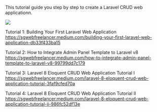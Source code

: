 This tutorial guide you step by step to create a Laravel CRUD web applicationn.

<img src="http://sgwebfreelancer.site/wp-content/uploads/2020/12/image-5.png"/>

Tutorial 1: Building Your First Laravel Web Application
https://sgwebfreelancer.medium.com/building-your-first-laravel-web-application-db33f433ba15

Tutorial 2: How to Integrate Admin Panel Template to Laravel v8
https://sgwebfreelancer.medium.com/how-to-integrate-admin-panel-template-to-laravel-v8-99799dd7c179

Tutorial 3: Laravel 8 Eloquent CRUD Web Application Tutorial I
https://sgwebfreelancer.medium.com/laravel-8-eloquent-crud-web-application-tutorial-3faf9cfed70a

Tutorial 4: Laravel 8 Eloquent CRUD Web Application Tutorial II
https://sgwebfreelancer.medium.com/laravel-8-eloquent-crud-web-application-tutorial-ii-986fc52df13e
